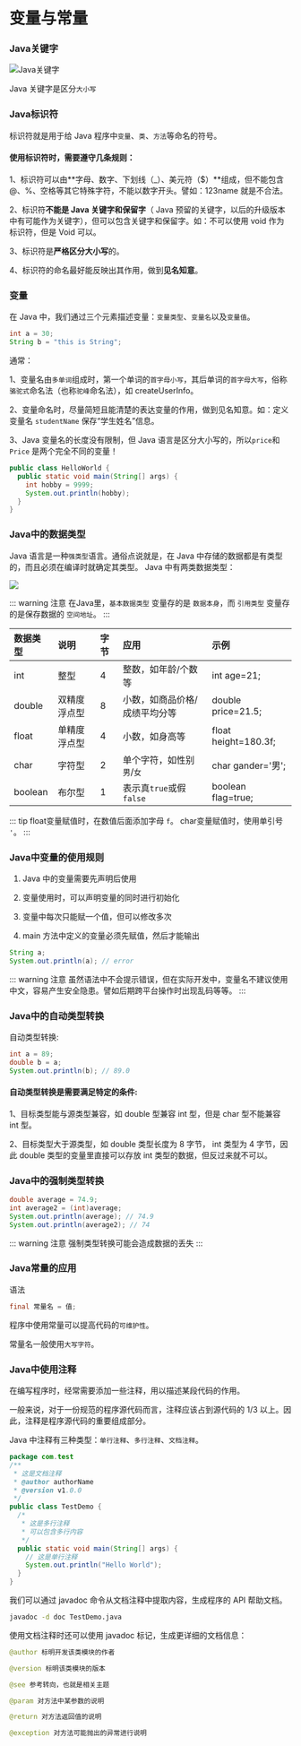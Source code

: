 # 变量与常量

### Java关键字

![Java关键字](/img/keywords.jpg)

Java 关键字是区分`大小写`

### Java标识符

标识符就是用于给 Java 程序中`变量`、`类`、`方法`等命名的符号。

#### 使用标识符时，需要遵守几条规则：

1、标识符可以由**字母、数字、下划线（_）、美元符（$）**组成，但不能包含 @、%、空格等其它特殊字符，不能以数字开头。譬如：123name 就是不合法。

2、标识符**不能是 Java 关键字和保留字**（ Java 预留的关键字，以后的升级版本中有可能作为关键字），但可以包含关键字和保留字。如：不可以使用 void 作为标识符，但是 Void 可以。

3、标识符是**严格区分大小写**的。

4、标识符的命名最好能反映出其作用，做到**见名知意**。

### 变量

在 Java 中，我们通过三个元素描述变量：`变量类型`、`变量名`以及`变量值`。

```java
int a = 30;
String b = "this is String";
```

通常：

1、变量名由`多单词`组成时，第一个单词的`首字母小写`，其后单词的`首字母大写`，俗称`骆驼式`命名法（也称`驼峰`命名法），如 createUserInfo。

2、变量命名时，尽量简短且能清楚的表达变量的作用，做到见名知意。如：定义变量名 `studentName` 保存“学生姓名”信息。

3、Java 变量名的长度没有限制，但 Java 语言是区分大小写的，所以`price`和`Price` 是两个完全不同的变量！

```java
public class HelloWorld {
  public static void main(String[] args) {
    int hobby = 9999;
    System.out.println(hobby);
  }
}
```

### Java中的数据类型

Java 语言是一种`强类型`语言。通俗点说就是，在 Java 中存储的数据都是有类型的，而且必须在编译时就确定其类型。 Java 中有两类数据类型：

![](/img/data-type.jpg)

::: warning 注意
在Java里，`基本数据类型` 变量存的是 `数据本身`，而 `引用类型` 变量存的是保存数据的 `空间地址`。
:::

|数据类型|说明|字节|应用|示例|
|:--|:--|:--|:--|:--|
|int|整型|4|整数，如年龄/个数等|int age=21;|
|double|双精度浮点型|8|小数，如商品价格/成绩平均分等|double price=21.5;|
|float|单精度浮点型|4|小数，如身高等|float height=180.3f;|
|char|字符型|2|单个字符，如性别`男`/`女`|char gander='男';|
|boolean|布尔型|1|表示真`true`或假`false`|boolean flag=true;|

::: tip
float变量赋值时，在数值后面添加字母 `f`。
char变量赋值时，使用单引号 `'`。
:::

### Java中变量的使用规则

1. Java 中的变量需要先声明后使用

2. 变量使用时，可以声明变量的同时进行初始化

3. 变量中每次只能赋一个值，但可以修改多次

4. main 方法中定义的变量必须先赋值，然后才能输出

```java
String a;
System.out.println(a); // error
```

::: warning 注意
虽然语法中不会提示错误，但在实际开发中，变量名不建议使用中文，容易产生安全隐患。譬如后期跨平台操作时出现乱码等等。
:::

### Java中的自动类型转换

自动类型转换:

```java
int a = 89;
double b = a;
System.out.println(b); // 89.0
```

#### 自动类型转换是需要满足特定的条件:

1、目标类型能与源类型兼容，如 double 型兼容 int 型，但是 char 型不能兼容 int 型。

2、目标类型大于源类型，如 double 类型长度为 8 字节， int 类型为 4 字节，因此 double 类型的变量里直接可以存放 int 类型的数据，但反过来就不可以。

### Java中的强制类型转换

```java
double average = 74.9;
int average2 = (int)average;
System.out.println(average); // 74.9
System.out.println(average2); // 74
```

::: warning 注意
强制类型转换可能会造成数据的丢失
:::

### Java常量的应用

语法

```java
final 常量名 = 值;
```

程序中使用常量可以提高代码的`可维护性`。

常量名一般使用`大写字符`。

### Java中使用注释

在编写程序时，经常需要添加一些注释，用以描述某段代码的作用。

一般来说，对于一份规范的程序源代码而言，注释应该占到源代码的 1/3 以上。因此，注释是程序源代码的重要组成部分。

Java 中注释有三种类型：`单行注释`、`多行注释`、`文档注释`。

```java
package com.test
/**
 * 这是文档注释
 * @author authorName
 * @version v1.0.0
 */
public class TestDemo {
  /*
   * 这是多行注释
   * 可以包含多行内容
   */
  public static void main(String[] args) {
    // 这是单行注释
    System.out.println("Hello World");
  }
}
```

我们可以通过 javadoc 命令从文档注释中提取内容，生成程序的 API 帮助文档。

```bash
javadoc -d doc TestDemo.java
```

使用文档注释时还可以使用 javadoc 标记，生成更详细的文档信息：

```java
@author 标明开发该类模块的作者

@version 标明该类模块的版本

@see 参考转向，也就是相关主题

@param 对方法中某参数的说明

@return 对方法返回值的说明

@exception 对方法可能抛出的异常进行说明
```

